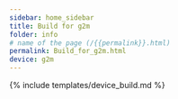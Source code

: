 ```yaml
---
sidebar: home_sidebar
title: Build for g2m
folder: info
# name of the page (/{{permalink}}.html)
permalink: Build_for_g2m.html
device: g2m
---
```

{% include templates/device_build.md %}
